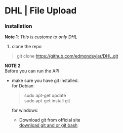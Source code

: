 # DHL | File Upload

### Installation
**Note 1**: *This is custome to only DHL*
1. clone the repo
> git clone https://github.com/edmondsylar/DHL.git

**NOTE 2**  
Before you can run the API  
* make sure you have git installed.  
  for Debian:  
  > sudo apt-get update  
  > sudo apt-get install git  

  for windows:  
  * Download git from official site  
  [download git and or git bash](https://git-scm.com/download/win)
